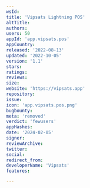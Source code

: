 ```yaml
---
wsId: 
title: 'Vipsats Lightning POS'
altTitle: 
authors: 
users: 50
appId: 'app.vipsats.pos'
appCountry: 
released: '2022-08-13'
updated: '2022-10-05'
version: '1.1'
stars: 
ratings: 
reviews: 
size: 
website: 'https://vipsats.app'
repository: 
issue: 
icon: 'app.vipsats.pos.png'
bugbounty: 
meta: 'removed'
verdict: 'fewusers'
appHashes: 
date: '2024-02-05'
signer: 
reviewArchive: 
twitter: 
social: 
redirect_from: 
developerName: 'Vipsats'
features: 

---
```


